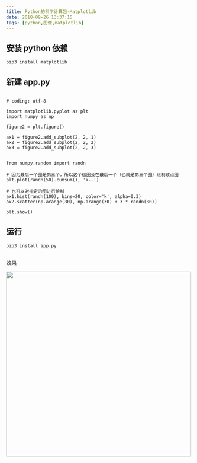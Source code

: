 ```yaml
---
title: Python的科学计算包-Matplotlib
date: 2018-09-26 13:37:15
tags: [python,图像,matplotlib]
---
```


## 安装 python 依赖

```
pip3 install matplotlib

```

## 新建 app.py

```

# coding: utf-8

import matplotlib.pyplot as plt
import numpy as np

figure2 = plt.figure()

ax1 = figure2.add_subplot(2, 2, 1)
ax2 = figure2.add_subplot(2, 2, 2)
ax3 = figure2.add_subplot(2, 2, 3)


from numpy.random import randn

# 因为最后一个图是第三个，所以这个绘图会在最后一个（也就是第三个图）绘制散点图
plt.plot(randn(50).cumsum(), 'k--')

# 也可以对指定的图进行绘制
ax1.hist(randn(100), bins=20, color='k', alpha=0.3)
ax2.scatter(np.arange(30), np.arange(30) + 3 * randn(30))

plt.show()

```

## 运行

```
pip3 install app.py


```

效果

<img src="/img/Figure__xxx_1.png" width="500" hegiht="500" align=center />